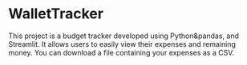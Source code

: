 # WalletTracker
 This project is a budget tracker developed using Python&pandas, and Streamlit. It allows users to easily view their expenses and remaining money.
 You can download a file containing your expenses as a CSV.

